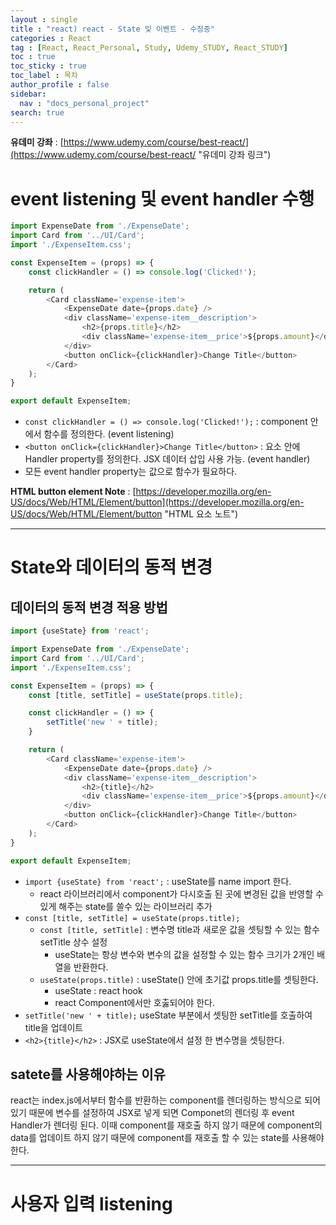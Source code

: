 ```yaml
---
layout : single
title : "react) react - State 및 이벤트 - 수정중"
categories : React
tag : [React, React_Personal, Study, Udemy_STUDY, React_STUDY]
toc : true
toc_sticky : true
toc_label : 목차
author_profile : false
sidebar:
  nav : "docs_personal_project"
search: true
---
```

**유데미 강좌** : [https://www.udemy.com/course/best-react/](https://www.udemy.com/course/best-react/ "유데미 강좌 링크")
# event listening 및 event handler 수행
```javascript
import ExpenseDate from './ExpenseDate';
import Card from '../UI/Card';
import './ExpenseItem.css';

const ExpenseItem = (props) => {
    const clickHandler = () => console.log('Clicked!');

    return (
        <Card className='expense-item'>
            <ExpenseDate date={props.date} />
            <div className='expense-item__description'>
                <h2>{props.title}</h2>
                <div className='expense-item__price'>${props.amount}</div>
            </div>
            <button onClick={clickHandler}>Change Title</button>
        </Card>
    );
}

export default ExpenseItem;
```
- `const clickHandler = () => console.log('Clicked!');` : component 안에서 함수를 정의한다. (event listening)
- `<button onClick={clickHandler}>Change Title</button>` : 요소 안에 Handler property를 정의한다. JSX 데이터 삽입 사용 가능. (event handler)
- 모든 event handler property는 값으로 함수가 필요하다.

**HTML button element Note** : [https://developer.mozilla.org/en-US/docs/Web/HTML/Element/button](https://developer.mozilla.org/en-US/docs/Web/HTML/Element/button "HTML 요소 노트")

---
# State와 데이터의 동적 변경
## 데이터의 동적 변경 적용 방법
```javascript
import {useState} from 'react';

import ExpenseDate from './ExpenseDate';
import Card from '../UI/Card';
import './ExpenseItem.css';

const ExpenseItem = (props) => {
    const [title, setTitle] = useState(props.title);

    const clickHandler = () => {
        setTitle('new ' + title);
    }

    return (
        <Card className='expense-item'>
            <ExpenseDate date={props.date} />
            <div className='expense-item__description'>
                <h2>{title}</h2>
                <div className='expense-item__price'>${props.amount}</div>
            </div>
            <button onClick={clickHandler}>Change Title</button>
        </Card>
    );
}

export default ExpenseItem;
```
- `import {useState} from 'react';` : useState를 name import 한다.
  - react 라이브러리에서 component가 다시호출 된 곳에 변경된 값을 반영할 수 있게 해주는 state를 쓸수 있는 라이브러리 추가
- `const [title, setTitle] = useState(props.title);`
  - `const [title, setTitle]` : 변수명 title과 새로운 값을 셋팅할 수 있는 함수 setTitle 상수 설정 
    - useState는 항상 변수와 변수의 값을 설정할 수 있는 함수 크기가 2개인 배열을 반환한다.
  - `useState(props.title)` : useState() 안에 초기값 props.title를 셋팅한다.  
    - useState : react hook
    - react Component에서만 호춣되어야 한다.
- `setTitle('new ' + title);` useState 부분에서 셋팅한 setTitle를 호출하여 title을 업데이트
- `<h2>{title}</h2>` : JSX로 useState에서 설정 한 변수명을 셋팅한다.

## satete를 사용해야하는 이유
react는 index.js에서부터 함수를 반환하는 component를 렌더링하는 방식으로 되어 있기 때문에 변수를 설정하여 JSX로 넣게 되면 Componet의 렌더링 후 event Handler가 렌더링 된다. 이때 component를 재호출 하지 않기 때문에 component의 data를 업데이트 하지 않기 때문에 component를 재호출 할 수 있는 state를 사용해야 한다.

---
# 사용자 입력 listening
